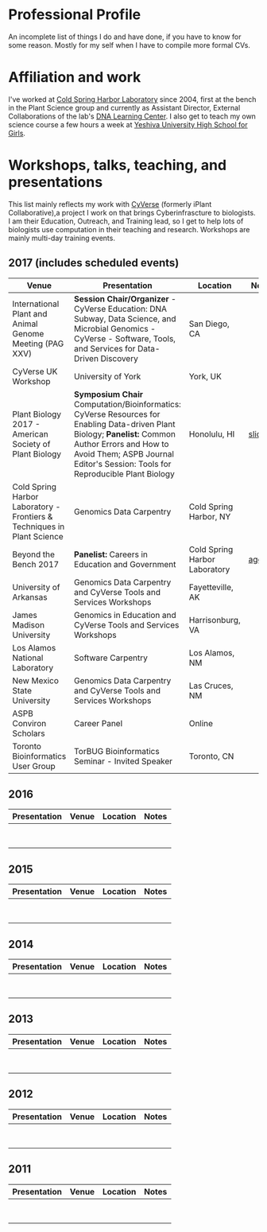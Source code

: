 # Professional Profile

An incomplete list of things I do and have done, if you have to know for some
reason. Mostly for my self when I have to compile more formal CVs.

# Affiliation and work

I've worked at [Cold Spring Harbor Laboratory](http://www.cshl.edu) since 2004, first
at the bench in the Plant Science group and currently as Assistant Director,
External Collaborations of the lab's [DNA Learning Center](http://www.dnalc.org). I
also get to teach my own science course a few hours a week at
[Yeshiva University High School for Girls](http://www.yushg.org).

# Workshops, talks, teaching, and presentations

This list mainly reflects my work with [CyVerse](http://www.cyverse.org) (formerly
iPlant Collaborative),a project I work on that brings Cyberinfrascture to biologists.
I am their Education, Outreach, and Training lead, so I get to help lots of
biologists use computation in their teaching and research. Workshops are mainly
multi-day training events.

## 2017 (includes scheduled events)

|Venue|Presentation|Location|Notes|
|------------|-----|--------|-----|
|International Plant and Animal Genome Meeting (PAG XXV)|**Session Chair/Organizer** - CyVerse Education: DNA Subway, Data Science, and Microbial Genomics - CyVerse - Software, Tools, and Services for Data-Driven Discovery|San Diego, CA||
|CyVerse UK Workshop|University of York|York, UK||
|Plant Biology 2017 - American Society of Plant Biology|**Symposium Chair** Computation/Bioinformatics: CyVerse Resources for Enabling Data-driven Plant Biology; **Panelist:** Common Author Errors and How to Avoid Them; ASPB Journal Editor's Session: Tools for Reproducible Plant Biology|Honolulu, HI|[slides](https://docs.google.com/presentation/d/1JGNJZAQuovPfp-WbogFkN6JtUK_QWAjUZG51SMadn00/edit?usp=sharing)|
|Cold Spring Harbor Laboratory - Frontiers & Techniques in Plant Science|Genomics Data Carpentry|Cold Spring Harbor, NY||
|Beyond the Bench 2017|**Panelist:** Careers in Education and Government|Cold Spring Harbor Laboratory|[agenda](https://www.eventbrite.com/e/beyond-the-bench-tickets-35977099473)|
|University of Arkansas|Genomics Data Carpentry and CyVerse Tools and Services Workshops|Fayetteville, AK||
|James Madison University|Genomics in Education and CyVerse Tools and Services Workshops|Harrisonburg, VA||
|Los Alamos National Laboratory|Software Carpentry|Los Alamos, NM||
|New Mexico State University|Genomics Data Carpentry and CyVerse Tools and Services Workshops|Las Cruces, NM||
|ASPB Conviron Scholars|Career Panel|Online||
|Toronto Bioinformatics User Group|TorBUG Bioinformatics Seminar - Invited Speaker|Toronto, CN||


## 2016

|Presentation|Venue|Location|Notes|
|------------|-----|--------|-----|
|||||
|||||
|||||
|||||
|||||
|||||
|||||
|||||

## 2015

|Presentation|Venue|Location|Notes|
|------------|-----|--------|-----|
|||||
|||||
|||||
|||||
|||||
|||||
|||||
|||||

## 2014

|Presentation|Venue|Location|Notes|
|------------|-----|--------|-----|
|||||
|||||
|||||
|||||
|||||
|||||
|||||
|||||

## 2013

|Presentation|Venue|Location|Notes|
|------------|-----|--------|-----|
|||||
|||||
|||||
|||||
|||||
|||||
|||||
|||||

## 2012

|Presentation|Venue|Location|Notes|
|------------|-----|--------|-----|
|||||
|||||
|||||
|||||
|||||
|||||
|||||
|||||

## 2011

|Presentation|Venue|Location|Notes|
|------------|-----|--------|-----|
|||||
|||||
|||||
|||||
|||||
|||||
|||||
|||||
